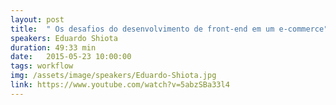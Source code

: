 ```yaml
---
layout: post
title:  " Os desafios do desenvolvimento de front-end em um e-commerce"
speakers: Eduardo Shiota
duration: 49:33 min
date:   2015-05-23 10:00:00
tags: workflow
img: /assets/image/speakers/Eduardo-Shiota.jpg
link: https://www.youtube.com/watch?v=5abzSBa33l4
---
```

